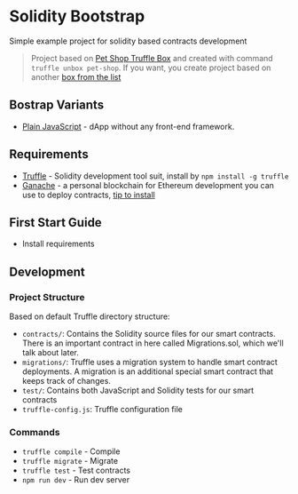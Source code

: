 # Solidity Bootstrap

Simple example project for solidity based contracts development

> Project based on [Pet Shop Truffle Box](https://trufflesuite.com/boxes/pet-shop/) and created with command `truffle unbox pet-shop`. If you want, you create project based on another [box from the list](https://trufflesuite.com/boxes/)

## Bostrap Variants

* [Plain JavaScript](https://github.com/LeoVS09/solidity-bootstrap/tree/plain-javascript) - dApp without any front-end framework.

## Requirements

* [Truffle](https://github.com/trufflesuite/truffle) - Solidity development tool suit, install by `npm install -g truffle`
* [Ganache](https://trufflesuite.com/ganache/) - a personal blockchain for Ethereum development you can use to deploy contracts, [tip to install](https://gist.github.com/GoodnessEzeokafor/e3a2665bb482addbb603269428424967)

## First Start Guide

* Install requirements

## Development

### Project Structure

Based on default Truffle directory structure:

* `contracts/`: Contains the Solidity source files for our smart contracts. There is an important contract in here called Migrations.sol, which we'll talk about later.
* `migrations/`: Truffle uses a migration system to handle smart contract deployments. A migration is an additional special smart contract that keeps track of changes.
* `test/`: Contains both JavaScript and Solidity tests for our smart contracts
* `truffle-config.js`: Truffle configuration file

### Commands

* `truffle compile` - Compile
* `truffle migrate` - Migrate
* `truffle test` - Test contracts
* `npm run dev` - Run dev server
